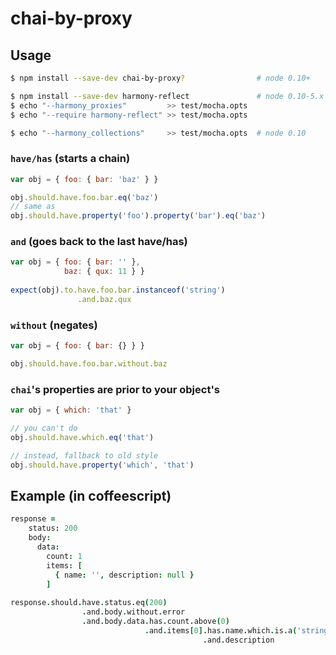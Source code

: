 # chai-by-proxy

## Usage
```bash
$ npm install --save-dev chai-by-proxy?                # node 0.10+

$ npm install --save-dev harmony-reflect               # node 0.10-5.x
$ echo "--harmony_proxies"         >> test/mocha.opts
$ echo "--require harmony-reflect" >> test/mocha.opts

$ echo "--harmony_collections"     >> test/mocha.opts  # node 0.10
```

### `have/has` (starts a chain)
```javascript
var obj = { foo: { bar: 'baz' } }

obj.should.have.foo.bar.eq('baz')
// same as
obj.should.have.property('foo').property('bar').eq('baz')
```
### `and` (goes back to the last have/has)
```javascript
var obj = { foo: { bar: '' }, 
            baz: { qux: 11 } }
            
expect(obj).to.have.foo.bar.instanceof('string')
               .and.baz.qux
```
### `without` (negates)
```javascript
var obj = { foo: { bar: {} } }

obj.should.have.foo.bar.without.baz
```
### `chai`'s properties are prior to your object's
```javascript
var obj = { which: 'that' }

// you can't do
obj.should.have.which.eq('that')

// instead, fallback to old style
obj.should.have.property('which', 'that')
```

## Example (in coffeescript)
```coffeescript
response =
    status: 200
    body:
      data:
        count: 1
        items: [
          { name: '', description: null }
        ]
        
response.should.have.status.eq(200)
                .and.body.without.error
                .and.body.data.has.count.above(0)
                              .and.items[0].has.name.which.is.a('string')
                                           .and.description
```

